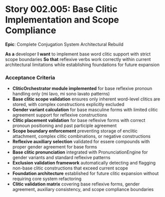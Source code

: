 # Story 002.005: Base Clitic Implementation and Scope Compliance

**Epic**: Complete Conjugation System Architectural Rebuild

**As a** developer
**I want** to implement base word clitic support with strict scope boundaries
**So that** reflexive verbs work correctly within current architectural limitations while establishing foundations for future expansion

### Acceptance Criteria
- **CliticOrchestrator module implemented** for base reflexive pronoun handling only (mi lavo, mi sono lavato patterns)
- **Base clitic scope validation** ensures only inherent word-level clitics are stored, with complex constructions explicitly excluded
- **Gender variant calculation** for base masculine forms with limited clitic agreement support for reflexive constructions
- **Clitic placement validation** for base reflexive forms with correct pronoun positioning and past participle agreement
- **Scope boundary enforcement** preventing storage of enclitic attachment, complex clitic combinations, or negative constructions
- **Reflexive auxiliary selection** validated for essere compounds with proper gender agreement for base forms
- **Base clitic pronunciation** integrated with PronunciationEngine for gender variants and standard reflexive patterns
- **Exclusion validation framework** automatically detecting and flagging non-base clitic constructions that exceed current scope
- **Foundation architecture** established for future clitic expansion without requiring core system refactoring
- **Clitic validation matrix** covering base reflexive forms, gender agreement, auxiliary consistency, and scope compliance boundaries
